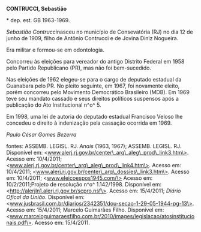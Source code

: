 **CONTRUCCI, Sebastião**

\* dep. est. GB 1963-1969.

*Sebastião Contrucci*nasceu no município de Consevatória (RJ) no dia 12
de junho de 1909, filho de Antônio Contrucci e de Jovina Diniz Nogueira.

Era militar e formou-se em odontologia.

Concorreu às eleições para vereador do antigo Distrito Federal em 1958
pelo Partido Republicano (PR), mas não foi bem-sucedido.

Nas eleições de 1962 elegeu-se para o cargo de deputado estadual da
Guanabara pelo PR. No pleito seguinte, em 1967, foi novamente eleito,
porém concorreu pelo Movimento Democrático Brasileiro (MDB). Em 1969
teve seu mandato cassado e seus direitos políticos suspensos após a
publicação do Ato Institucional n^o^ 5.

Em 1998, uma lei de autoria do deputado estadual Francisco Veloso lhe
concedeu o direito à indenização pela cassação ocorrida em 1969.

*Paulo César Gomes Bezerra*

fontes: ASSEMB. LEGISL. RJ. *Anais* (1963, 1967); ASSEMB. LEGISL. RJ.
Disponível em:
\<www.alerj.rj.gov.br/center\_arq\_aleg\_prod\_link3.htm\>. Acesso em:
10/4/2011; \<www.alerj.rj.gov.br/center\_arq\_aleg\_prod\_link4.htm\>.
Acesso em: 10/4/2011;
\<www.alerj.rj.gov.br/center\_arq\_dossies\_link3.htm\>. Acesso em:
10/4/2011; \<www.eleicoespos1945.com/\> Acesso em: 10/2/2011;Projeto de
resolução n^o^ 1.142/1998. Disponível em:
\<http://alerjln1.alerj.rj.gov.br/scpro.nsf\>. Acesso em: 15/4/2011;
*Diário Ofical da União*. Disponível em:
\<www.jusbrasil.com.br/diarios/2342351/dou-secao-1-29-05-1944-pg-13\>.
Acesso em: 15/4/2011; Marcelo Guimarães Filho. Disponível em:
\<www.marceloguimaraesfilho.com.br/2010/images/legislacao/atosinstitucionais.pdf\>.
Acesso em: 15/4/2011.

